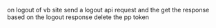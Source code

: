 on logout of vb site 
send a logout api request and the get the response
based on the logout response delete the pp token